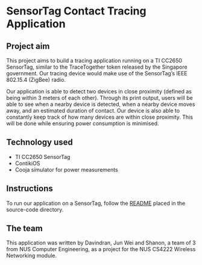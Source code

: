 # SensorTag Contact Tracing Application

## Project aim
This project aims to build a tracing application running on a TI CC2650 SensorTag, similar to the TraceTogether token released by the Singapore government.
Our tracing device would make use of the SensorTag’s IEEE 802.15.4 (ZigBee) radio.

Our application is able to detect two devices in close proximity (defined as being within 3 meters of each other).
Through its print output, users will be able to see when a nearby device is detected, when a nearby device moves away, and an estimated duration of contact.
Our device is also able to constantly keep track of how many devices are within close proximity. This will be done while ensuring power consumption is minimised.

## Technology used
* TI CC2650 SensorTag
* ContikiOS
* Cooja simulator for power measurements

## Instructions
To run our application on a SensorTag, follow the [README](./source-code/README.txt) placed in the source-code directory.

## The team
This application was written by Davindran, Jun Wei and Shanon, a team of 3 from NUS Computer Engineering, as a project for the NUS CS4222 Wireless Networking module.
